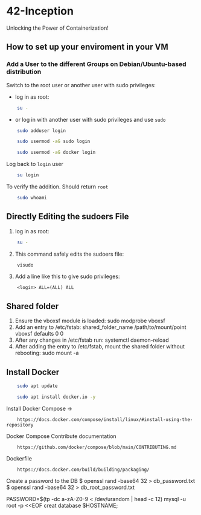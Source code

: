 # 42-Inception
Unlocking the Power of Containerization!

## How to set up your enviroment in your VM

### Add a User to the different Groups on Debian/Ubuntu-based distribution

Switch to the root user or another user with sudo privileges:

* log in as root:
```bash
    su -
```
* or log in with another user with sudo privileges and use `sudo`


```bash
    sudo adduser login
```
```bash
    sudo usermod -aG sudo login
```
```bash
    sudo usermod -aG docker login
```

Log back to `login` user
```bash
    su login 
```
To verify the addition. Should return `root`
```bash
    sudo whoami
```


## Directly Editing the sudoers File

1. log in as root:
```bash
    su -
```
2. This command safely edits the sudoers file:
```bash
    visudo
```
3. Add a line like this to give <login> sudo privileges:
```
	<login> ALL=(ALL) ALL
```


## Shared folder

1. Ensure the vboxsf module is loaded:
    sudo modprobe vboxsf
2. Add an entry to /etc/fstab:
    shared_folder_name  /path/to/mount/point  vboxsf  defaults  0  0
3. After any changes in /etc/fstab run:
    systemctl daemon-reload
4. After adding the entry to /etc/fstab, mount the shared folder without rebooting:
    sudo mount -a



## Install Docker

```bash
    sudo apt update
```
```bash
    sudo apt install docker.io -y
```

Install Docker Compose -> 
```href
    https://docs.docker.com/compose/install/linux/#install-using-the-repository
```

Docker Compose Contribute documentation
```href
    https://github.com/docker/compose/blob/main/CONTRIBUTING.md
```

Dockerfile 
```href
    https://docs.docker.com/build/building/packaging/
```



Create a password to the DB
$ openssl rand -base64 32 > db_password.txt
$ openssl rand -base64 32 > db_root_password.txt

PASSWORD=$(tp -dc a-zA-Z0-9 < /dev/urandom | head -c 12)
mysql -u root -p <<EOF
creat database $HOSTNAME;



